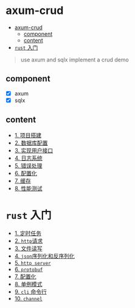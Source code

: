 # axum-crud

- [axum-crud](#axum-crud)
  - [component](#component)
  - [content](#content)
- [`rust` 入门](#rust-入门)
> use axum and sqlx implement a crud demo 

## component 

- [x] axum 
- [x] sqlx 

## content 

- [1. 项目搭建](./doc/1.%20项目搭建.md)
- [2. 数据库配置](./doc/2.%20数据库配置.md)
- [3. 实现用户接口](./doc/3.%20用户接口.md)
- [4. 日志系统]()
- [5. 错误处理]()
- [6. 配置化]() 
- [7. 缓存]()
- [8. 性能测试]() 


# `rust` 入门 

- [1. 定时任务]()
- [2. `http`请求]()
- [3. 文件读写]() 
- [4. `json`序列化和反序列化]()
- [5. `http server`]()
- [6. `protobuf`]("./../doc/9.%20protobuf.md")
- [7. 配置化]()
- [8. 单例模式]()
- [9. `cli` 命令行]()
- [10. `channel`]()
